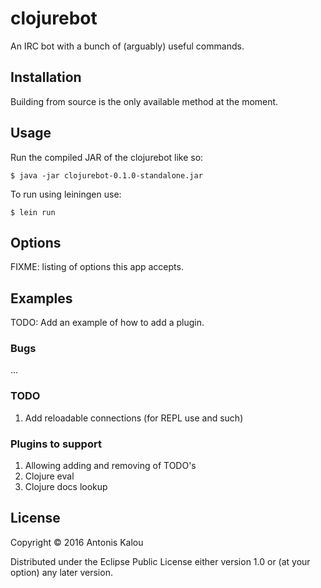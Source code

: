 # clojurebot

An IRC bot with a bunch of (arguably) useful commands.

## Installation

Building from source is the only available method at the moment.

## Usage

Run the compiled JAR of the clojurebot like so:

    $ java -jar clojurebot-0.1.0-standalone.jar
    
To run using leiningen use:

    $ lein run
    
## Options

FIXME: listing of options this app accepts.

## Examples

TODO: Add an example of how to add a plugin.

### Bugs

...

### TODO

1. Add reloadable connections (for REPL use and such)

### Plugins to support
1. Allowing adding and removing of TODO's
2. Clojure eval
3. Clojure docs lookup

## License

Copyright © 2016 Antonis Kalou

Distributed under the Eclipse Public License either version 1.0 or (at
your option) any later version.
